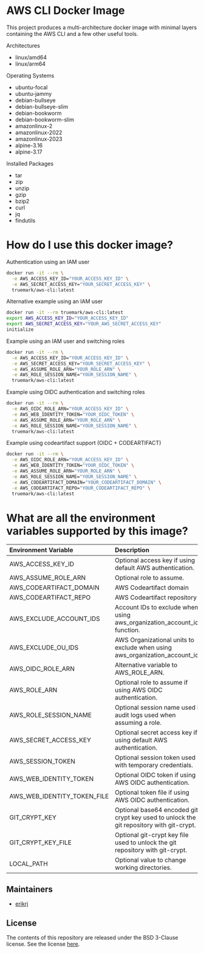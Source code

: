 # AWS CLI Docker Image

This project produces a multi-architecture docker image with minimal layers
containing the AWS CLI and a few other useful tools.

Architectures
* linux/amd64
* linux/arm64

Operating Systems
 * ubuntu-focal
 * ubuntu-jammy
 * debian-bullseye
 * debian-bullseye-slim
 * debian-bookworm
 * debian-bookworm-slim
 * amazonlinux-2
 * amazonlinux-2022
 * amazonlinux-2023
 * alpine-3.16
 * alpine-3.17

Installed Packages
 * tar 
 * zip 
 * unzip 
 * gzip 
 * bzip2 
 * curl
 * jq
 * findutils

# How do I use this docker image?

Authentication using an IAM user
```bash
docker run -it --rm \
  -e AWS_ACCESS_KEY_ID="YOUR_ACCESS_KEY_ID" \
  -e AWS_SECRET_ACCESS_KEY="YOUR_SECRET_ACCESS_KEY" \
  truemark/aws-cli:latest
```

Alternative example using an IAM user 
```bash
docker run -it --rm truemark/aws-cli:latest
export AWS_ACCESS_KEY_ID="YOUR_ACCESS_KEY_ID"
export AWS_SECRET_ACCESS_KEY="YOUR_AWS_SECRET_ACCESS_KEY"
initialize
```

Example using an IAM user and switching roles
```bash
docker run -it --rm \
  -e AWS_ACCESS_KEY_ID="YOUR_ACCESS_KEY_ID" \
  -e AWS_SECRET_ACCESS_KEY="YOUR_SECRET_ACCESS_KEY" \
  -e AWS_ASSUME_ROLE_ARN="YOUR_ROLE_ARN" \
  -e AWS_ROLE_SESSION_NAME="YOUR_SESSION_NAME" \
  truemark/aws-cli:latest
```

Example using OIDC authentication and switching roles
```bash
docker run -it --rm \
  -e AWS_OIDC_ROLE_ARN="YOUR_ACCESS_KEY_ID" \
  -e AWS_WEB_IDENTITY_TOKEN="YOUR_OIDC_TOKEN" \
  -e AWS_ASSUME_ROLE_ARN="YOUR_ROLE_ARN" \
  -e AWS_ROLE_SESSION_NAME="YOUR_SESSION_NAME" \
  truemark/aws-cli:latest
```

Example using codeartifact support (OIDC + CODEARTIFACT)
```bash
docker run -it --rm \
  -e AWS_OIDC_ROLE_ARN="YOUR_ACCESS_KEY_ID" \
  -e AWS_WEB_IDENTITY_TOKEN="YOUR_OIDC_TOKEN" \
  -e AWS_ASSUME_ROLE_ARN="YOUR_ROLE_ARN" \
  -e AWS_ROLE_SESSION_NAME="YOUR_SESSION_NAME" \
  -e AWS_CODEARTIFACT_DOMAIN="YOUR_CODEARTIFACT_DOMAIN" \
  -e AWS_CODEARTIFACT_REPO="YOUR_CODEARTIFACT_REPO" \
  truemark/aws-cli:latest
```

# What are all the environment variables supported by this image?

| Environment Variable        | Description                                                                             |
|:----------------------------|:----------------------------------------------------------------------------------------|
| AWS_ACCESS_KEY_ID           | Optional access key if using default AWS authentication.                                |
| AWS_ASSUME_ROLE_ARN         | Optional role to assume.                                                                |
| AWS_CODEARTIFACT_DOMAIN     | AWS Codeartifact domain                                                                 |
| AWS_CODEARTIFACT_REPO       | AWS Codeartifact repository                                                             |
| AWS_EXCLUDE_ACCOUNT_IDS     | Account IDs to exclude when using aws_organization_account_ids function.                |
| AWS_EXCLUDE_OU_IDS          | AWS Organizational units to exclude when using aws_organization_account_ids.            |
| AWS_OIDC_ROLE_ARN           | Alternative variable to AWS_ROLE_ARN.                                                   |
| AWS_ROLE_ARN                | Optional role to assume if using AWS OIDC authentication.                               |
| AWS_ROLE_SESSION_NAME       | Optional session name used in audit logs used when assuming a role.                     |
| AWS_SECRET_ACCESS_KEY       | Optional secret access key if using default AWS authentication.                         |
| AWS_SESSION_TOKEN           | Optional session token used with temporary credentials.                                 |
| AWS_WEB_IDENTITY_TOKEN      | Optional OIDC token if using AWS OIDC authentication.                                   |
| AWS_WEB_IDENTITY_TOKEN_FILE | Optional token file if using AWS OIDC authentication.                                   |
| GIT_CRYPT_KEY               | Optional base64 encoded git-crypt key used to unlock the git repository with git-crypt. |
| GIT_CRYPT_KEY_FILE          | Optional git-crypt key file used to unlock the git repository with git-crypt.           |
| LOCAL_PATH                  | Optional value to change working directories.                                           |

## Maintainers

 - [erikrj](https://github.com/erikrj)

## License

The contents of this repository are released under the BSD 3-Clause license. See the
license [here](https://github.com/truemark/aws-cli-dockegitr/blob/main/LICENSE.txt).
